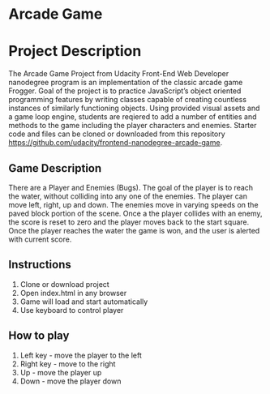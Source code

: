 Arcade Game
===============================

# Project Description

The Arcade Game Project from Udacity Front-End Web Developer nanodegree program is an implementation of the classic arcade game Frogger. Goal of the project is to practice JavaScript’s object oriented programming features by writing classes capable of creating countless instances of similarly functioning objects. Using provided visual assets and a game loop engine, students are reqiered to add a number of entities and methods to the game including the player characters and enemies. Starter code and files can be cloned or downloaded from this repository https://github.com/udacity/frontend-nanodegree-arcade-game.

## Game Description

There are a Player and Enemies (Bugs). The goal of the player is to reach the water, without colliding into any one of the enemies. The player can move left, right, up and down. The enemies move in varying speeds on the paved block portion of the scene. Once a the player collides with an enemy, the score is reset to zero and the player moves back to the start square. Once the player reaches the water the game is won, and the user is alerted with current score.

## Instructions

1. Clone or download project
2. Open index.html in any browser
3. Game will load and start automatically
4. Use keyboard to control player

## How to play

1. Left key - move the player to the left
2. Right key - move to the right
3. Up - move the player up
4. Down - move the player down
